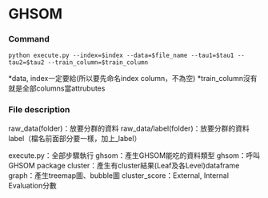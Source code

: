 # GHSOM


### Command
```
python execute.py --index=$index --data=$file_name --tau1=$tau1 --tau2=$tau2 --train_column=$train_column 
```
*data, index一定要給(所以要先命名index column，不為空)
*train_column沒有就是全部columns當attrubutes

### File description
raw_data(folder)：放要分群的資料
raw_data/label(folder)：放要分群的資料label（檔名前面部分要一樣，加上_label）

execute.py：全部步驟執行
ghsom：產生GHSOM能吃的資料類型
ghsom：呼叫GHSOM package
cluster：產生有cluster結果(Leaf及各Level)dataframe
graph：產生treemap圖、bubble圖
cluster_score：External, Internal Evaluation分數

